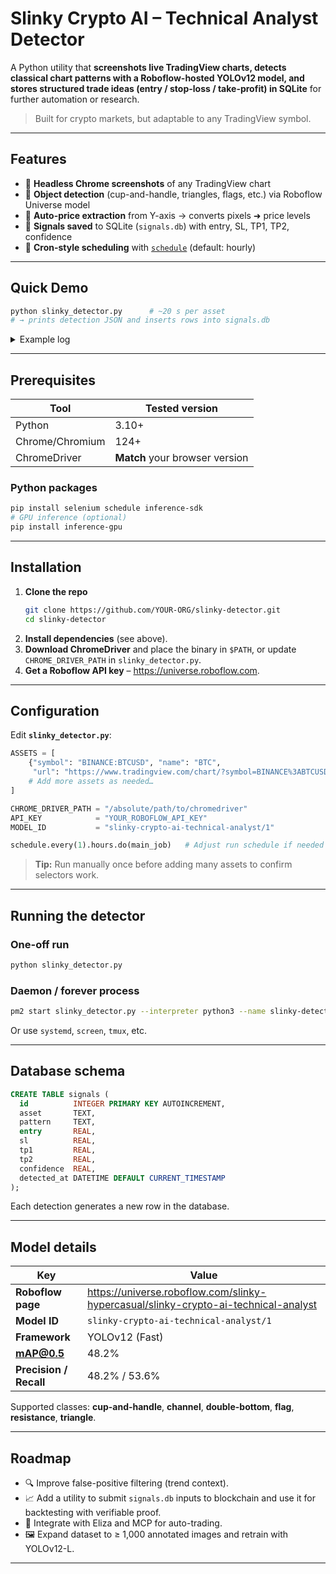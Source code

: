 # Slinky Crypto AI – Technical Analyst Detector

A Python utility that **screenshots live TradingView charts, detects classical chart patterns with a Roboflow-hosted YOLOv12 model, and stores structured trade ideas (entry / stop-loss / take-profit) in SQLite** for further automation or research.

> Built for crypto markets, but adaptable to any TradingView symbol.

---

## Features
- 📸 **Headless Chrome screenshots** of any TradingView chart  
- 🧠 **Object detection** (cup-and-handle, triangles, flags, etc.) via Roboflow Universe model  
- 🔢 **Auto-price extraction** from Y-axis → converts pixels ➜ price levels  
- 💾 **Signals saved** to SQLite (`signals.db`) with entry, SL, TP1, TP2, confidence  
- 🔄 **Cron-style scheduling** with [`schedule`](https://pypi.org/project/schedule/) (default: hourly)  

---

## Quick Demo
```bash
python slinky_detector.py      # ~20 s per asset
# → prints detection JSON and inserts rows into signals.db
```

<details>
<summary>Example log</summary>

```
Loading chart for BTC...
Screenshot for BTC saved.
Sending BTC to inference API...
{ "predictions": [ ... ] }
BTC: Inserted signal: {
  'pattern': 'triangle',
  'entry': 64320.5,
  'sl': 63411.2,
  'tp1': 65689.3,
  'tp2': 67058.0,
  'confidence': 0.79
}
```

</details>

---

## Prerequisites
| Tool             | Tested version |
|------------------|----------------|
| Python           | 3.10+          |
| Chrome/Chromium  | 124+           |
| ChromeDriver     | **Match** your browser version |

### Python packages
```bash
pip install selenium schedule inference-sdk
# GPU inference (optional)
pip install inference-gpu
```

---

## Installation
1. **Clone the repo**
   ```bash
   git clone https://github.com/YOUR-ORG/slinky-detector.git
   cd slinky-detector
   ```
2. **Install dependencies** (see above).  
3. **Download ChromeDriver** and place the binary in `$PATH`, or update `CHROME_DRIVER_PATH` in `slinky_detector.py`.  
4. **Get a Roboflow API key** – <https://universe.roboflow.com>.

---

## Configuration
Edit **`slinky_detector.py`**:

```python
ASSETS = [
    {"symbol": "BINANCE:BTCUSD", "name": "BTC",
     "url": "https://www.tradingview.com/chart/?symbol=BINANCE%3ABTCUSD"},
    # Add more assets as needed…
]

CHROME_DRIVER_PATH = "/absolute/path/to/chromedriver"
API_KEY            = "YOUR_ROBOFLOW_API_KEY"
MODEL_ID           = "slinky-crypto-ai-technical-analyst/1"

schedule.every(1).hours.do(main_job)   # Adjust run schedule if needed
```

> **Tip:** Run manually once before adding many assets to confirm selectors work.

---

## Running the detector
### One-off run
```bash
python slinky_detector.py
```

### Daemon / forever process
```bash
pm2 start slinky_detector.py --interpreter python3 --name slinky-detector
```
Or use `systemd`, `screen`, `tmux`, etc.

---

## Database schema
```sql
CREATE TABLE signals (
  id          INTEGER PRIMARY KEY AUTOINCREMENT,
  asset       TEXT,
  pattern     TEXT,
  entry       REAL,
  sl          REAL,
  tp1         REAL,
  tp2         REAL,
  confidence  REAL,
  detected_at DATETIME DEFAULT CURRENT_TIMESTAMP
);
```

Each detection generates a new row in the database.

---

## Model details
| Key                | Value |
|--------------------|-------|
| **Roboflow page**   | <https://universe.roboflow.com/slinky-hypercasual/slinky-crypto-ai-technical-analyst> |
| **Model ID**        | `slinky-crypto-ai-technical-analyst/1` |
| **Framework**       | YOLOv12 (Fast) |
| **mAP@0.5**         | 48.2% |
| **Precision / Recall** | 48.2% / 53.6% |

Supported classes: **cup-and-handle**, **channel**, **double-bottom**, **flag**, **resistance**, **triangle**.

---

## Roadmap
- 🔍 Improve false-positive filtering (trend context).  
- 📈 Add a utility to submit `signals.db` inputs to blockchain and use it for backtesting with verifiable proof.  
- 🔌 Integrate with Eliza and MCP for auto-trading.  
- 🖼️ Expand dataset to ≥ 1,000 annotated images and retrain with YOLOv12-L.  

---

 
